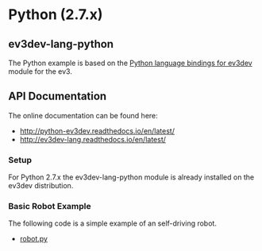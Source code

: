 # Python (2.7.x)
## ev3dev-lang-python
The Python example is based on the [Python language bindings for ev3dev](https://github.com/rhempel/ev3dev-lang-python) module for the ev3. 

## API Documentation
The online documentation can be found here: 

- http://python-ev3dev.readthedocs.io/en/latest/
- http://ev3dev-lang.readthedocs.io/en/latest/

### Setup
For Python 2.7.x the ev3dev-lang-python module is already installed on the ev3dev distribution.

### Basic Robot Example
The following code is a simple example of an self-driving robot.
- [robot.py](robot.py)

